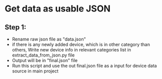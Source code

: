 # Get data as usable JSON

## Step 1:
 - Rename raw json file as "data.json"
 - if there is any newly added device, which is in other category than others,  Write new device info in relevant categories list in extract_data_from_json.py file
 - Output will be in "final.json" file
 - Run this script and use the out final.json file as a input for device data source in main project